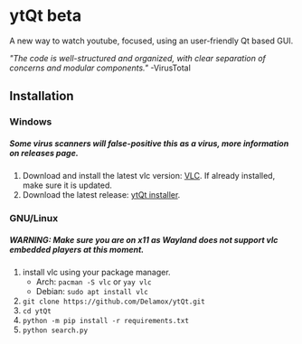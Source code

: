 # ytQt beta

A new way to watch youtube, focused, using an user-friendly Qt based GUI.

_"The code is well-structured and organized, with clear separation of concerns and modular components."_ -VirusTotal

## Installation
### Windows
##### Some virus scanners will false-positive this as a virus, more information on releases page.
1) Download and install the latest vlc version: [VLC](https://www.videolan.org/vlc/). If already installed, make sure it is updated.
2) Download the latest release: [ytQt installer](https://github.com/Delamox/ytQt/releases).
### GNU/Linux
##### WARNING: Make sure you are on x11 as Wayland does not support vlc embedded players at this moment.
1) install vlc using your package manager.
    * Arch: `pacman -S vlc` or `yay vlc`
    * Debian: `sudo apt install vlc` 
4) `git clone https://github.com/Delamox/ytQt.git`
5) `cd ytQt`
6) `python -m pip install -r requirements.txt`
7) `python search.py`
